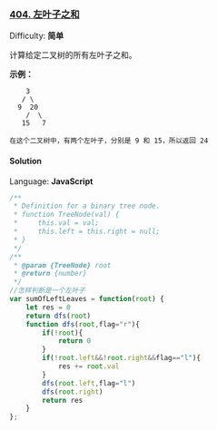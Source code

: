 ### [404\. 左叶子之和](https://leetcode-cn.com/problems/sum-of-left-leaves/)

Difficulty: **简单**

计算给定二叉树的所有左叶子之和。

**示例：**

```
    3
   / \
  9  20
    /  \
   15   7

在这个二叉树中，有两个左叶子，分别是 9 和 15，所以返回 24
```

#### Solution

Language: **JavaScript**

```javascript
​/**
 * Definition for a binary tree node.
 * function TreeNode(val) {
 *     this.val = val;
 *     this.left = this.right = null;
 * }
 */
/**
 * @param {TreeNode} root
 * @return {number}
 */
//怎样判断是一个左叶子
var sumOfLeftLeaves = function(root) {
    let res = 0
    return dfs(root)
    function dfs(root,flag="r"){
        if(!root){
            return 0
        }
        if(!root.left&&!root.right&&flag=="l"){
            res += root.val
        }
        dfs(root.left,flag="l")
        dfs(root.right)
        return res
    }
};
```
